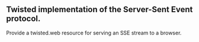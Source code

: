 ## Twisted implementation of the Server-Sent Event protocol.

Provide a twisted.web resource for serving an SSE stream to a browser.
